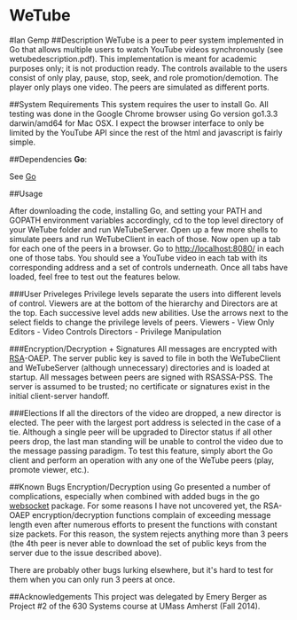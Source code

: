 WeTube
==========

#Ian Gemp
##Description
WeTube is a peer to peer system implemented in Go that allows multiple users to watch YouTube videos synchronously (see wetubedescription.pdf).  This implementation is meant for academic purposes only; it is not production ready.  The controls available to the users consist of only play, pause, stop, seek, and role promotion/demotion.  The player only plays one video.  The peers are simulated as different ports.
  
##System Requirements
This system requires the user to install Go.  All testing was done in the Google Chrome browser using Go version go1.3.3 darwin/amd64 for Mac OSX.  I expect the browser interface to only be limited by the YouTube API since the rest of the html and javascript is fairly simple.

##Dependencies
**Go**:

See [Go](https://golang.org/doc/install)

##Usage

After downloading the code, installing Go, and setting your PATH and GOPATH environment variables accordingly, cd to the top level directory of your WeTube folder and run WeTubeServer.  Open up a few more shells to simulate peers and run WeTubeClient in each of those.  Now open up a tab for each one of the peers in a browser.  Go to [http://localhost:8080/](http://localhost:8080/) in each one of those tabs.  You should see a YouTube video in each tab with its corresponding address and a set of controls underneath.  Once all tabs have loaded, feel free to test out the features below.

###User Priveleges
Privilege levels separate the users into different levels of control.  Viewers are at the bottom of the hierarchy and Directors are at the top.  Each successive level adds new abilities.  Use the arrows next to the select fields to change the privilege levels of peers.
Viewers - View Only
Editors - Video Controls
Directors - Privilege Manipulation

###Encryption/Decryption + Signatures
All messages are encrypted with [RSA](http://golang.org/pkg/crypto/rsa/)-OAEP.  The server public key is saved to file in both the WeTubeClient and WeTubeServer (although unnecessary) directories and is loaded at startup.  All messages between peers are signed with RSASSA-PSS.  The server is assumed to be trusted; no certificate or signatures exist in the initial client-server handoff.

###Elections
If all the directors of the video are dropped, a new director is elected.  The peer with the largest port address is selected in the case of a tie.  Although a single peer will be upgraded to Director status if all other peers drop, the last man standing will be unable to control the video due to the message passing paradigm.  To test this feature, simply abort the Go client and perform an operation with any one of the WeTube peers (play, promote viewer, etc.).

##Known Bugs
Encryption/Decryption using Go presented a number of complications, especially when combined with added bugs in the go [websocket]() package.  For some reasons I have not uncovered yet, the RSA-OAEP encryption/decryption functions complain of exceeding message length even after numerous efforts to present the functions with constant size packets.  For this reason, the system rejects anything more than 3 peers (the 4th peer is never able to download the set of public keys from the server due to the issue described above).

There are probably other bugs lurking elsewhere, but it's hard to test for them when you can only run 3 peers at once.

##Acknowledgements
This project was delegated by Emery Berger as Project #2 of the 630 Systems course at UMass Amherst (Fall 2014).
